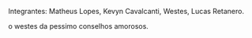 Integrantes: Matheus Lopes, Kevyn Cavalcanti, Westes, Lucas Retanero.

o westes da pessimo conselhos amorosos.
